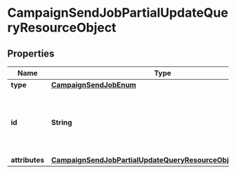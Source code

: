 # CampaignSendJobPartialUpdateQueryResourceObject

## Properties
Name | Type | Description | Notes
------------ | ------------- | ------------- | -------------
**type** | [**CampaignSendJobEnum**](CampaignSendJobEnum.md) |  | 
**id** | **String** | The ID of the currently sending campaign to cancel or revert | 
**attributes** | [**CampaignSendJobPartialUpdateQueryResourceObjectAttributes**](CampaignSendJobPartialUpdateQueryResourceObjectAttributes.md) |  | 
